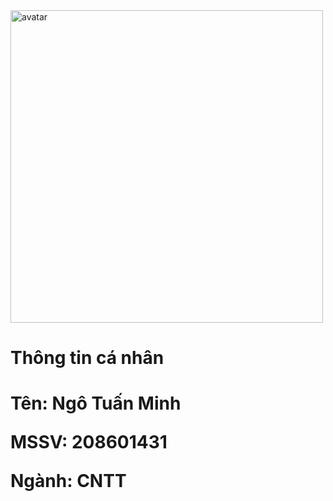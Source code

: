 <!-- logo -->
<img src="https://scontent.fsgn1-1.fna.fbcdn.net/v/t39.30808-6/370469373_1306056446689909_5598229069216914501_n.jpg?_nc_cat=102&ccb=1-7&_nc_sid=5f2048&_nc_ohc=jcDgUF5NrwwAX-JkBB8&_nc_ht=scontent.fsgn1-1.fna&oh=00_AfB3qnfAzfq7p6GHynNMlZPp4F2Uwzuf5khMLZcOTkn7eQ&oe=6600861A" width="500px" alt="avatar">

<h1>Thông tin cá nhân<h1>
<p>Tên: Ngô Tuấn Minh<p>
<p>MSSV: 208601431<p>
<p>Ngành: CNTT<p>